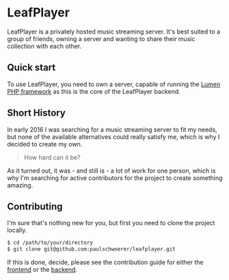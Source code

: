 # LeafPlayer

LeafPlayer is a privately hosted music streaming server.
It's best suited to a group of friends, owning a server and wanting to share their music collection with each other.

## Quick start

To use LeafPlayer, you need to own a server, capable of running the [Lumen PHP framework](https://lumen.laravel.com/) as this is the core of the LeafPlayer backend.

## Short History

In early 2016 I was searching for a music streaming server to fit my needs, but none of the available alternatives could really satisfy me, which is why I decided to create my own.

> How hard can it be?

As it turned out, it was - and still is - a lot of work for one person, which is why I'm searching for active contributors for the project to create something amazing.


## Contributing

I'm sure that's nothing new for you, but first you need to clone the project locally.
```sh
$ cd /path/to/your/directory
$ git clone git@github.com:paulschwoerer/leafplayer.git
```

If this is done, decide, please see the contribution guide for either the [frontend](frontend/README.md) or the [backend](backend/README.md).

